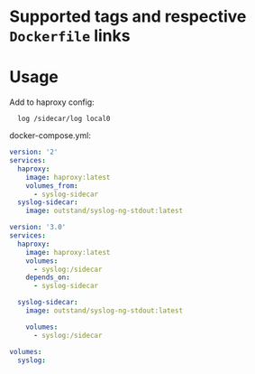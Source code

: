 # Supported tags and respective `Dockerfile` links

# Usage

Add to haproxy config:
```
  log /sidecar/log local0
```

docker-compose.yml:
```yaml
version: '2'
services:
  haproxy:
    image: haproxy:latest
    volumes_from:
      - syslog-sidecar
  syslog-sidecar:
    image: outstand/syslog-ng-stdout:latest
```

```yaml
version: '3.0'
services:
  haproxy:
    image: haproxy:latest
    volumes:
      - syslog:/sidecar
    depends_on:
      - syslog-sidecar

  syslog-sidecar:
    image: outstand/syslog-ng-stdout:latest

    volumes:
      - syslog:/sidecar

volumes:
  syslog:
```
